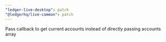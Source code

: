 ```yaml
---
"ledger-live-desktop": patch
"@ledgerhq/live-common": patch
---
```


Pass callback to get current accounts instead of directly passing accounts array
